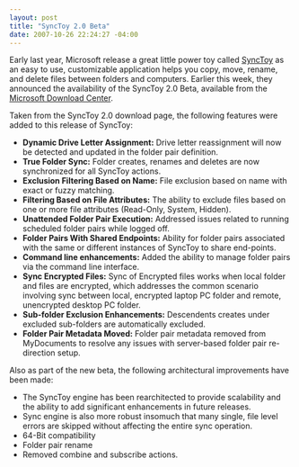 ```yaml
---
layout: post
title: "SyncToy 2.0 Beta"
date: 2007-10-26 22:24:27 -04:00
---
```


Early last year, Microsoft release a great little power toy called [SyncToy](http://www.microsoft.com/prophoto/downloads/synctoy.aspx) as an easy to use, customizable application helps you copy, move, rename, and delete files between folders and computers. Earlier this week, they announced the availability of the SyncToy 2.0 Beta, available from the [Microsoft Download Center](http://www.microsoft.com/downloads/details.aspx?familyid=c26efa36-98e0-4ee9-a7c5-98d0592d8c52&displaylang=en&tm).

Taken from the SyncToy 2.0 download page, the following features were added to this release of SyncToy: 

*   **Dynamic Drive Letter Assignment:** Drive letter reassignment will now be detected and updated in the folder pair definition.  
*   **True Folder Sync:** Folder creates, renames and deletes are now synchronized for all SyncToy actions.  
*   **Exclusion Filtering Based on Name:** File exclusion based on name with exact or fuzzy matching.  
*   **Filtering Based on File Attributes:** The ability to exclude files based on one or more file attributes (Read-Only, System, Hidden).  
*   **Unattended Folder Pair Execution:** Addressed issues related to running scheduled folder pairs while logged off.  
*   **Folder Pairs With Shared Endpoints:** Ability for folder pairs associated with the same or different instances of SyncToy to share end-points.  
*   **Command line enhancements:** Added the ability to manage folder pairs via the command line interface.  
*   **Sync Encrypted Files:** Sync of Encrypted files works when local folder and files are encrypted, which addresses the common scenario involving sync between local, encrypted laptop PC folder and remote, unencrypted desktop PC folder. 
*   **Sub-folder Exclusion Enhancements:** Descendents creates under excluded sub-folders are automatically excluded.  
*   **Folder Pair Metadata Moved:** Folder pair metadata removed from MyDocuments to resolve any issues with server-based folder pair re-direction setup. 

Also as part of the new beta, the following architectural improvements have been made:

*   The SyncToy engine has been rearchitected to provide scalability and the ability to add significant enhancements in future releases. 
*   Sync engine is also more robust insomuch that many single, file level errors are skipped without affecting the entire sync operation.  
*   64-Bit compatibility  
*   Folder pair rename  
*   Removed combine and subscribe actions. 
